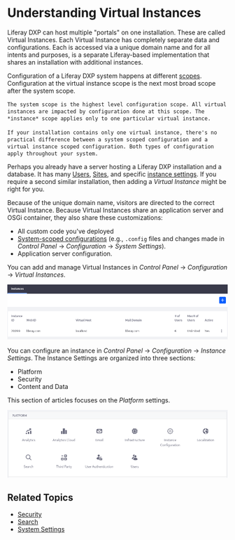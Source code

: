 # Understanding Virtual Instances

Liferay DXP can host multiple "portals" on one installation. These are called Virtual Instances. Each Virtual Instance has completely separate data and configurations. Each is accessed via a unique domain name and for all intents and purposes, is a separate Liferay-based implementation that shares an installation with additional instances.

Configuration of a Liferay DXP system happens at different [scopes](../understanding-configuration-scope.md). Configuration at the virtual instance scope is the next most broad scope after the system scope. 

```{important}
The system scope is the highest level configuration scope. All virtual instances are impacted by configuration done at this scope. The *instance* scope applies only to one particular virtual instance.

If your installation contains only one virtual instance, there's no practical difference between a system scoped configuration and a virtual instance scoped configuration. Both types of configuration apply throughout your system.
```

Perhaps you already have a server hosting a Liferay DXP installation and a database. It has many [Users](../../../users-and-permissions/users/understanding-users.md), [Sites](../../site_building.rst), and specific [instance settings](.//instance-configuration.md). If you require a second similar installation, then adding a *Virtual Instance* might be right for you. 

Because of the unique domain name, visitors are directed to the correct Virtual Instance. Because Virtual Instances share an application server and OSGi container, they also share these customizations: 

-  All custom code you've deployed
-  [System-scoped configurations](../system-settings.md) (e.g., `.config` files and changes made in *Control Panel* &rarr; *Configuration* &rarr; *System Settings*). 
-  Application server configuration.

You can add and manage Virtual Instances in *Control Panel* &rarr; *Configuration* &rarr; *Virtual Instances*.

![Add and manage virtual instances of Liferay in the Control Panel's Virtual Instances section.](./understanding-virtual-instances/images/01.png)

You can configure an instance in *Control Panel* &rarr; *Configuration* &rarr; *Instance Settings*. The Instance Settings are organized into three sections: 

- Platform
- Security 
- Content and Data

This section of articles focuses on the *Platform* settings. 

![Instance Settings has several Platform categories.](./understanding-virtual-instances/images/02.png)

## Related Topics

- [Security](../../../installation-and-upgrades/securing-liferay.md)
- [Search](./../../using_search.rst)
- [System Settings](../system-settings.md)
